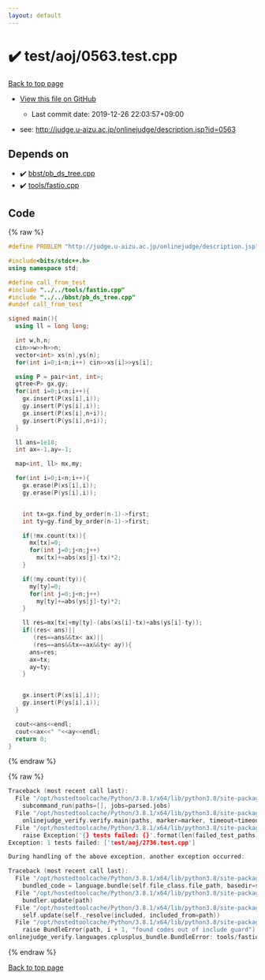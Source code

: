 ```yaml
---
layout: default
---
```


<!-- mathjax config similar to math.stackexchange -->
<script type="text/javascript" async
  src="https://cdnjs.cloudflare.com/ajax/libs/mathjax/2.7.5/MathJax.js?config=TeX-MML-AM_CHTML">
</script>
<script type="text/x-mathjax-config">
  MathJax.Hub.Config({
    TeX: { equationNumbers: { autoNumber: "AMS" }},
    tex2jax: {
      inlineMath: [ ['$','$'] ],
      processEscapes: true
    },
    "HTML-CSS": { matchFontHeight: false },
    displayAlign: "left",
    displayIndent: "2em"
  });
</script>

<script type="text/javascript" src="https://cdnjs.cloudflare.com/ajax/libs/jquery/3.4.1/jquery.min.js"></script>
<script src="https://cdn.jsdelivr.net/npm/jquery-balloon-js@1.1.2/jquery.balloon.min.js" integrity="sha256-ZEYs9VrgAeNuPvs15E39OsyOJaIkXEEt10fzxJ20+2I=" crossorigin="anonymous"></script>
<script type="text/javascript" src="../../../assets/js/copy-button.js"></script>
<link rel="stylesheet" href="../../../assets/css/copy-button.css" />


# :heavy_check_mark: test/aoj/0563.test.cpp

<a href="../../../index.html">Back to top page</a>

* <a href="{{ site.github.repository_url }}/blob/master/test/aoj/0563.test.cpp">View this file on GitHub</a>
    - Last commit date: 2019-12-26 22:03:57+09:00


* see: <a href="http://judge.u-aizu.ac.jp/onlinejudge/description.jsp?id=0563">http://judge.u-aizu.ac.jp/onlinejudge/description.jsp?id=0563</a>


## Depends on

* :heavy_check_mark: <a href="../../../library/bbst/pb_ds_tree.cpp.html">bbst/pb_ds_tree.cpp</a>
* :heavy_check_mark: <a href="../../../library/tools/fastio.cpp.html">tools/fastio.cpp</a>


## Code

<a id="unbundled"></a>
{% raw %}
```cpp
#define PROBLEM "http://judge.u-aizu.ac.jp/onlinejudge/description.jsp?id=0563"

#include<bits/stdc++.h>
using namespace std;

#define call_from_test
#include "../../tools/fastio.cpp"
#include "../../bbst/pb_ds_tree.cpp"
#undef call_from_test

signed main(){
  using ll = long long;

  int w,h,n;
  cin>>w>>h>>n;
  vector<int> xs(n),ys(n);
  for(int i=0;i<n;i++) cin>>xs[i]>>ys[i];

  using P = pair<int, int>;
  gtree<P> gx,gy;
  for(int i=0;i<n;i++){
    gx.insert(P(xs[i],i));
    gy.insert(P(ys[i],i));
    gx.insert(P(xs[i],n+i));
    gy.insert(P(ys[i],n+i));
  }

  ll ans=1e18;
  int ax=-1,ay=-1;

  map<int, ll> mx,my;

  for(int i=0;i<n;i++){
    gx.erase(P(xs[i],i));
    gy.erase(P(ys[i],i));


    int tx=gx.find_by_order(n-1)->first;
    int ty=gy.find_by_order(n-1)->first;

    if(!mx.count(tx)){
      mx[tx]=0;
      for(int j=0;j<n;j++)
        mx[tx]+=abs(xs[j]-tx)*2;
    }

    if(!my.count(ty)){
      my[ty]=0;
      for(int j=0;j<n;j++)
        my[ty]+=abs(ys[j]-ty)*2;
    }

    ll res=mx[tx]+my[ty]-(abs(xs[i]-tx)+abs(ys[i]-ty));
    if((res< ans)||
       (res==ans&&tx< ax)||
       (res==ans&&tx==ax&&ty< ay)){
      ans=res;
      ax=tx;
      ay=ty;
    }


    gx.insert(P(xs[i],i));
    gy.insert(P(ys[i],i));
  }

  cout<<ans<<endl;
  cout<<ax<<" "<<ay<<endl;
  return 0;
}

```
{% endraw %}

<a id="bundled"></a>
{% raw %}
```cpp
Traceback (most recent call last):
  File "/opt/hostedtoolcache/Python/3.8.1/x64/lib/python3.8/site-packages/onlinejudge_verify/main.py", line 181, in main
    subcommand_run(paths=[], jobs=parsed.jobs)
  File "/opt/hostedtoolcache/Python/3.8.1/x64/lib/python3.8/site-packages/onlinejudge_verify/main.py", line 59, in subcommand_run
    onlinejudge_verify.verify.main(paths, marker=marker, timeout=timeout, jobs=jobs)
  File "/opt/hostedtoolcache/Python/3.8.1/x64/lib/python3.8/site-packages/onlinejudge_verify/verify.py", line 133, in main
    raise Exception('{} tests failed: {}'.format(len(failed_test_paths), [str(path.relative_to(pathlib.Path.cwd())) for path in failed_test_paths]))
Exception: 1 tests failed: ['test/aoj/2736.test.cpp']

During handling of the above exception, another exception occurred:

Traceback (most recent call last):
  File "/opt/hostedtoolcache/Python/3.8.1/x64/lib/python3.8/site-packages/onlinejudge_verify/docs.py", line 347, in write_contents
    bundled_code = language.bundle(self.file_class.file_path, basedir=self.cpp_source_path)
  File "/opt/hostedtoolcache/Python/3.8.1/x64/lib/python3.8/site-packages/onlinejudge_verify/languages/cplusplus.py", line 63, in bundle
    bundler.update(path)
  File "/opt/hostedtoolcache/Python/3.8.1/x64/lib/python3.8/site-packages/onlinejudge_verify/languages/cplusplus_bundle.py", line 182, in update
    self.update(self._resolve(included, included_from=path))
  File "/opt/hostedtoolcache/Python/3.8.1/x64/lib/python3.8/site-packages/onlinejudge_verify/languages/cplusplus_bundle.py", line 151, in update
    raise BundleError(path, i + 1, "found codes out of include guard")
onlinejudge_verify.languages.cplusplus_bundle.BundleError: tools/fastio.cpp: line 5: found codes out of include guard

```
{% endraw %}

<a href="../../../index.html">Back to top page</a>


